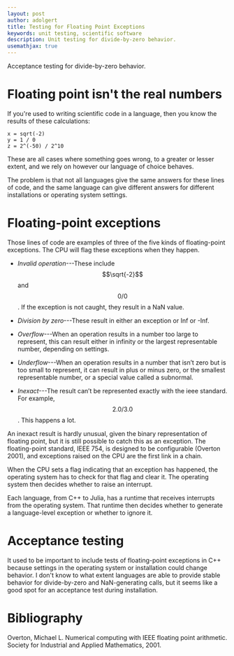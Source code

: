 ```yaml
---
layout: post
author: adolgert
title: Testing for Floating Point Exceptions
keywords: unit testing, scientific software
description: Unit testing for divide-by-zero behavior.
usemathjax: true
---
```


Acceptance testing for divide-by-zero behavior.

# Floating point isn't the real numbers

If you're used to writing scientific code in a language, then
you know the results of these calculations:

~~~
x = sqrt(-2)
y = 1 / 0
z = 2^(-50) / 2^10
~~~

These are all cases where something goes wrong, to a greater
or lesser extent, and we rely on however our language
of choice behaves.

The problem is that not all languages give the same
answers for these lines of code, and the same language
can give different answers for different installations
or operating system settings.


# Floating-point exceptions

Those lines of code are examples of three of the five
kinds of floating-point exceptions. The CPU will flag
these exceptions when they happen.

* *Invalid operation*---These include $$\sqrt{-2}$$ and
  $$0 / 0$$. If the exception is not caught, they result
  in a NaN value.

* *Division by zero*---These result in either an exception
  or Inf or -Inf.

* *Overflow*---When an operation results in a number too large to represent, this can result
either in infinity or the largest representable number, depending on settings.

* *Underflow*---When an operation results in a number that isn’t zero but is too small to
represent, it can result in plus or minus zero, or the smallest representable number, or a
special value called a subnormal.

* *Inexact*---The result can’t be represented exactly with the ieee standard. For example,
$$2.0 / 3.0$$. This happens a lot.

An inexact result is hardly unusual, given the binary representation
of floating point, but it is still possible to catch this as an exception.
The floating-point standard, IEEE 754, is designed to be configurable (Overton 2001),
and exceptions raised on the CPU are the first link in a chain.

When the CPU sets a flag indicating that an exception has
happened, the operating system has to check for that flag
and clear it. The operating system then decides whether to
raise an interrupt.

Each language, from C++ to Julia, has a runtime that receives
interrupts from the operating system. That runtime then decides
whether to generate a language-level exception or whether to
ignore it.


# Acceptance testing

It used to be important to include tests of floating-point exceptions
in C++ because settings in the operating system or installation could
change behavior. I don't know to what extent languages are
able to provide stable behavior for divide-by-zero and NaN-generating
calls, but it seems like a good spot for an acceptance test during
installation.


# Bibliography

Overton, Michael L. Numerical computing with IEEE floating point arithmetic. Society for Industrial and Applied Mathematics, 2001.
